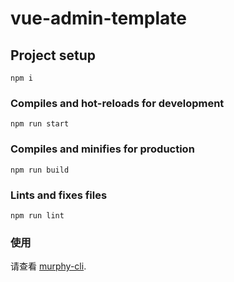 # vue-admin-template

## Project setup

```
npm i
```

### Compiles and hot-reloads for development

```
npm run start
```

### Compiles and minifies for production

```
npm run build
```

### Lints and fixes files

```
npm run lint
```

### 使用

请查看 [murphy-cli](https://github.com/Murphy573/murphy-cli).
